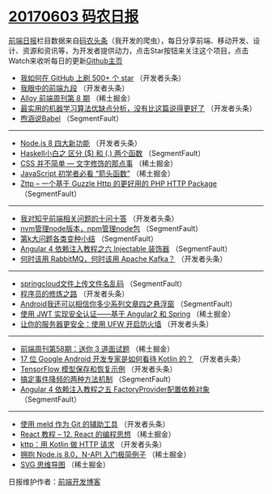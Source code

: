 # [20170603 码农日报](http://hao.caibaojian.com/date/2017/06/03)

[前端日报](http://caibaojian.com/c/news)栏目数据来自[码农头条](http://hao.caibaojian.com/)（我开发的爬虫），每日分享前端、移动开发、设计、资源和资讯等，为开发者提供动力，点击Star按钮来关注这个项目，点击Watch来收听每日的更新[Github主页](https://github.com/kujian/frontendDaily)
* [我如何在 GitHub 上刷 500+ 个 star](http://hao.caibaojian.com/40061.html) （开发者头条）
* [我眼中的前端九段](http://hao.caibaojian.com/40064.html) （开发者头条）
* [Alloy 前端周刊第 8 期](http://hao.caibaojian.com/40024.html) （稀土掘金）
* [最实用的机器学习算法优缺点分析，没有比这篇说得更好了](http://hao.caibaojian.com/40056.html) （开发者头条）
* [煦涵说Babel](http://hao.caibaojian.com/40047.html) （SegmentFault）

***
* [Node.js 8 四大新功能](http://hao.caibaojian.com/40058.html) （开发者头条）
* [Haskell小白之 区分 ($) 和 (.) 两个函数](http://hao.caibaojian.com/40049.html) （SegmentFault）
* [CSS 并不简单 &#8212; 文字修饰的那点事](http://hao.caibaojian.com/40019.html) （稀土掘金）
* [JavaScript 初学者必看 “箭头函数”](http://hao.caibaojian.com/40020.html) （稀土掘金）
* [Zttp &#8211; 一个基于 Guzzle Http 的更好用的 PHP HTTP Package](http://hao.caibaojian.com/40044.html) （SegmentFault）

***
* [我对知乎前端相关问题的十问十答](http://hao.caibaojian.com/40055.html) （开发者头条）
* [nvm管理node版本，npm管理node包](http://hao.caibaojian.com/40046.html) （SegmentFault）
* [第k大问题各类变种小结](http://hao.caibaojian.com/40048.html) （SegmentFault）
* [Angular 4 依赖注入教程之六 Injectable 装饰器](http://hao.caibaojian.com/40050.html) （SegmentFault）
* [何时该用 RabbitMQ，何时该用 Apache Kafka？](http://hao.caibaojian.com/40052.html) （开发者头条）

***
* [springcloud文件上传文件名乱码](http://hao.caibaojian.com/40043.html) （SegmentFault）
* [程序员的修炼之路](http://hao.caibaojian.com/40054.html) （开发者头条）
* [Android我还可以相信你多少系列文章四之悬浮窗](http://hao.caibaojian.com/40045.html) （SegmentFault）
* [使用 JWT 实现安全认证——基于 Angular2 和 Spring](http://hao.caibaojian.com/40015.html) （稀土掘金）
* [让你的服务器更安全：使用 UFW 开启防火墙](http://hao.caibaojian.com/40057.html) （开发者头条）

***
* [前端周刊第58期：送你 3 道面试题](http://hao.caibaojian.com/40017.html) （稀土掘金）
* [17 位 Google Android 开发专家是如何看待 Kotlin 的？](http://hao.caibaojian.com/40059.html) （开发者头条）
* [TensorFlow 模型保存和恢复示例](http://hao.caibaojian.com/40060.html) （开发者头条）
* [搞定事件降频的两种方法机制](http://hao.caibaojian.com/40039.html) （SegmentFault）
* [Angular 4 依赖注入教程之五 FactoryProvider配置依赖对象](http://hao.caibaojian.com/40040.html) （SegmentFault）

***
* [使用 meld 作为 Git 的辅助工具](http://hao.caibaojian.com/40051.html) （开发者头条）
* [React 教程 &#8211; 12. React 的编程思想](http://hao.caibaojian.com/40021.html) （稀土掘金）
* [kttp：用 Kotlin 做 HTTP 请求](http://hao.caibaojian.com/40063.html) （开发者头条）
* [拥抱 Node.js 8.0，N-API 入门极简例子](http://hao.caibaojian.com/40022.html) （稀土掘金）
* [SVG 思维导图](http://hao.caibaojian.com/40023.html) （稀土掘金）

日报维护作者：[前端开发博客](http://caibaojian.com/) 